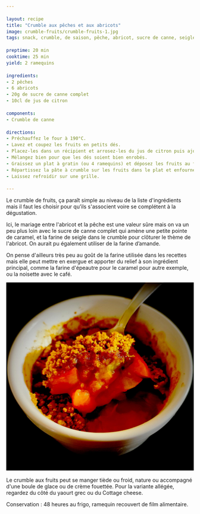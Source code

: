 ```yaml
---

layout: recipe
title: "Crumble aux pêches et aux abricots"
image: crumble-fruits/crumble-fruits-1.jpg
tags: snack, crumble, de saison, pêche, abricot, sucre de canne, seigle

preptime: 20 min
cooktime: 25 min
yield: 2 ramequins

ingredients:
- 2 pêches
- 6 abricots
- 20g de sucre de canne complet
- 10cl de jus de citron

components:
- Crumble de canne

directions:
- Préchauffez le four à 190°C.
- Lavez et coupez les fruits en petits dés. 
- Placez-les dans un récipient et arrosez-les du jus de citron puis ajoutez le sucre complet. 
- Mélangez bien pour que les dés soient bien enrobés. 
- Graissez un plat à gratin (ou 4 ramequins) et déposez les fruits au fond.
- Répartissez la pâte à crumble sur les fruits dans le plat et enfournez pour 20–25 minutes ou jusqu'à ce que le crumble soit bien doré et forme une croûte.
- Laissez refroidir sur une grille. 

---
```


Le crumble de fruits, ça paraît simple au niveau de la liste d'ingrédients mais il faut les choisir pour qu’ils s'associent voire se complétent à la dégustation. 

Ici, le mariage entre l'abricot et la pêche est une valeur sûre mais on va un peu plus loin avec le sucre de canne complet qui amène une petite pointe de caramel, et la farine de seigle dans le crumble pour clôturer le thème de l'abricot. On aurait pu également utiliser de la farine d’amande.

On pense d'ailleurs très peu au goût de la farine utilisée dans les recettes mais elle peut mettre en exergue et apporter du relief à son ingrédient principal, comme la farine d'épeautre pour le caramel pour autre exemple, ou la noisette avec le café.

![Le crumble réussi c’est du croquant qui accompagne des fruits qui baignent dans leur propre sirop tout en restant suffisamment fermes et fondants](../images/crumble-fruits/crumble-fruits-2.jpg)

Le crumble aux fruits peut se manger tiède ou froid, nature ou accompagné d'une boule de glace ou de crème fouettée. Pour la variante allégée, regardez du côté du yaourt grec ou du Cottage cheese.

Conservation&nbsp;: 48 heures au frigo, ramequin recouvert de film alimentaire.